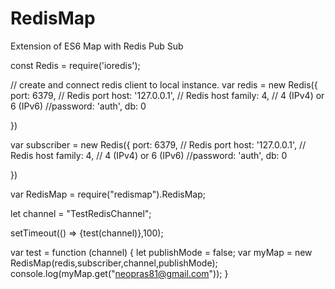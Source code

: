 # RedisMap
Extension of ES6 Map with Redis Pub Sub

const Redis = require('ioredis');

// create and connect redis client to local instance.
var redis = new Redis({
  port: 6379,          // Redis port
  host: '127.0.0.1',   // Redis host
  family: 4,           // 4 (IPv4) or 6 (IPv6)
  //password: 'auth',
  db: 0
  
})

var subscriber = new Redis({
  port: 6379,          // Redis port
  host: '127.0.0.1',   // Redis host
  family: 4,           // 4 (IPv4) or 6 (IPv6)
  //password: 'auth',
  db: 0
  
})

var RedisMap = require("redismap").RedisMap;

let channel = "TestRedisChannel";

setTimeout(() => {test(channel)},100);

var test = function (channel) {
  let publishMode = false;
  var myMap = new RedisMap(redis,subscriber,channel,publishMode);
  console.log(myMap.get("neopras81@gmail.com"));
}
